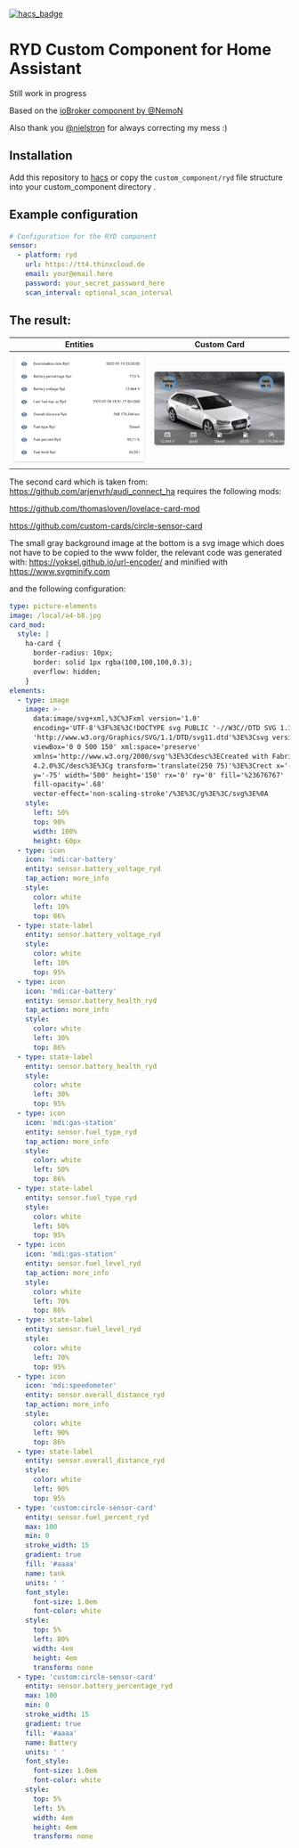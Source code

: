 [![hacs_badge](https://img.shields.io/badge/HACS-Custom-orange.svg)](https://github.com/custom-components/hacs)

# RYD Custom Component for Home Assistant

Still work in progress

Based on the [ioBroker component by @NemoN](https://github.com/NemoN/ioBroker.ryd)

Also thank you [@nielstron](https://github.com/nielstron) for always correcting my mess :)
  
## Installation

Add this repository to [hacs](https://hacs.xyz/) or copy the `custom_component/ryd` file structure into your custom_component directory .

## Example configuration

```yaml
# Configuration for the RYD component
sensor:
  - platform: ryd
    url: https://tt4.thinxcloud.de
    email: your@email.here
    password: your_secret_password_here
    scan_interval: optional_scan_interval
```

## The result:

Entities                   |  Custom Card
:-------------------------:|:-------------------------:
![Configured groups containing RYD informations](entities.png)   |  ![Custombayernluft card](CustomCard.png)



The second card which is taken from: https://github.com/arjenvrh/audi_connect_ha requires the following mods: 

https://github.com/thomasloven/lovelace-card-mod

https://github.com/custom-cards/circle-sensor-card

The small gray background image at the bottom is a svg image which does not have to be copied to the www folder, the relevant code was generated with: https://yoksel.github.io/url-encoder/ and minified with https://www.svgminify.com

and the following configuration:

```yaml
type: picture-elements
image: /local/a4-b8.jpg
card_mod:
  style: |
    ha-card {
      border-radius: 10px;
      border: solid 1px rgba(100,100,100,0.3);
      overflow: hidden;
    } 
elements:
  - type: image
    image: >-
      data:image/svg+xml,%3C%3Fxml version='1.0'
      encoding='UTF-8'%3F%3E%3C!DOCTYPE svg PUBLIC '-//W3C//DTD SVG 1.1//EN'
      'http://www.w3.org/Graphics/SVG/1.1/DTD/svg11.dtd'%3E%3Csvg version='1.1'
      viewBox='0 0 500 150' xml:space='preserve'
      xmlns='http://www.w3.org/2000/svg'%3E%3Cdesc%3ECreated with Fabric.js
      4.2.0%3C/desc%3E%3Cg transform='translate(250 75)'%3E%3Crect x='-250'
      y='-75' width='500' height='150' rx='0' ry='0' fill='%23676767'
      fill-opacity='.68'
      vector-effect='non-scaling-stroke'/%3E%3C/g%3E%3C/svg%3E%0A
    style:
      left: 50%
      top: 90%
      width: 100%
      height: 60px
  - type: icon
    icon: 'mdi:car-battery'
    entity: sensor.battery_voltage_ryd
    tap_action: more_info
    style:
      color: white
      left: 10%
      top: 86%
  - type: state-label
    entity: sensor.battery_voltage_ryd
    style:
      color: white
      left: 10%
      top: 95%
  - type: icon
    icon: 'mdi:car-battery'
    entity: sensor.battery_health_ryd
    tap_action: more_info
    style:
      color: white
      left: 30%
      top: 86%
  - type: state-label
    entity: sensor.battery_health_ryd
    style:
      color: white
      left: 30%
      top: 95%
  - type: icon
    icon: 'mdi:gas-station'
    entity: sensor.fuel_type_ryd
    tap_action: more_info
    style:
      color: white
      left: 50%
      top: 86%
  - type: state-label
    entity: sensor.fuel_type_ryd
    style:
      color: white
      left: 50%
      top: 95%
  - type: icon
    icon: 'mdi:gas-station'
    entity: sensor.fuel_level_ryd
    tap_action: more_info
    style:
      color: white
      left: 70%
      top: 86%
  - type: state-label
    entity: sensor.fuel_level_ryd
    style:
      color: white
      left: 70%
      top: 95%
  - type: icon
    icon: 'mdi:speedometer'
    entity: sensor.overall_distance_ryd
    tap_action: more_info
    style:
      color: white
      left: 90%
      top: 86%
  - type: state-label
    entity: sensor.overall_distance_ryd
    style:
      color: white
      left: 90%
      top: 95%
  - type: 'custom:circle-sensor-card'
    entity: sensor.fuel_percent_ryd
    max: 100
    min: 0
    stroke_width: 15
    gradient: true
    fill: '#aaaa'
    name: tank
    units: ' '
    font_style:
      font-size: 1.0em
      font-color: white
    style:
      top: 5%
      left: 80%
      width: 4em
      height: 4em
      transform: none
  - type: 'custom:circle-sensor-card'
    entity: sensor.battery_percentage_ryd
    max: 100
    min: 0
    stroke_width: 15
    gradient: true
    fill: '#aaaa'
    name: Battery
    units: ' '
    font_style:
      font-size: 1.0em
      font-color: white
    style:
      top: 5%
      left: 5%
      width: 4em
      height: 4em
      transform: none
```

